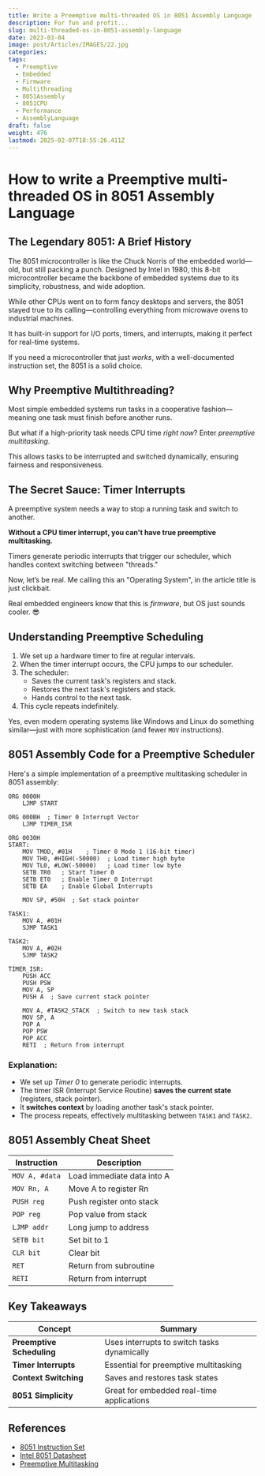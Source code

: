 ```yaml
---
title: Write a Preemptive multi-threaded OS in 8051 Assembly Language
description: For fun and profit...
slug: multi-threaded-os-in-8051-assembly-language
date: 2023-03-04
image: post/Articles/IMAGES/22.jpg
categories: 
tags:
  - Preemptive
  - Embedded
  - Firmware
  - Multithreading
  - 8051Assembly
  - 8051CPU
  - Performance
  - AssemblyLanguage
draft: false
weight: 476
lastmod: 2025-02-07T18:55:26.411Z
---
```

# How to write a Preemptive multi-threaded OS in 8051 Assembly Language

## The Legendary 8051: A Brief History

The 8051 microcontroller is like the Chuck Norris of the embedded world—old, but still packing a punch. Designed by Intel in 1980, this 8-bit microcontroller became the backbone of embedded systems due to its simplicity, robustness, and wide adoption.

While other CPUs went on to form fancy desktops and servers, the 8051 stayed true to its calling—controlling everything from microwave ovens to industrial machines.

It has built-in support for I/O ports, timers, and interrupts, making it perfect for real-time systems.

If you need a microcontroller that just *works*, with a well-documented instruction set, the 8051 is a solid choice.

## Why Preemptive Multithreading?

Most simple embedded systems run tasks in a cooperative fashion—meaning one task must finish before another runs.

But what if a high-priority task needs CPU time *right now*? Enter *preemptive multitasking*.

This allows tasks to be interrupted and switched dynamically, ensuring fairness and responsiveness.

## The Secret Sauce: Timer Interrupts

A preemptive system needs a way to stop a running task and switch to another.

**Without a CPU timer interrupt, you can't have true preemptive multitasking.**

Timers generate periodic interrupts that trigger our scheduler, which handles context switching between "threads."

Now, let’s be real. Me calling this an "Operating System", in the article title is just clickbait.

Real embedded engineers know that this is *firmware*, but OS just sounds cooler. 😎

## Understanding Preemptive Scheduling

1. We set up a hardware timer to fire at regular intervals.
2. When the timer interrupt occurs, the CPU jumps to our scheduler.
3. The scheduler:
   * Saves the current task's registers and stack.
   * Restores the next task's registers and stack.
   * Hands control to the next task.
4. This cycle repeats indefinitely.

Yes, even modern operating systems like Windows and Linux do something similar—just with more sophistication (and fewer `MOV` instructions).

## 8051 Assembly Code for a Preemptive Scheduler

Here's a simple implementation of a preemptive multitasking scheduler in 8051 assembly:

```assembly
ORG 0000H
    LJMP START

ORG 000BH  ; Timer 0 Interrupt Vector
    LJMP TIMER_ISR

ORG 0030H
START:
    MOV TMOD, #01H    ; Timer 0 Mode 1 (16-bit timer)
    MOV TH0, #HIGH(-50000)  ; Load timer high byte
    MOV TL0, #LOW(-50000)   ; Load timer low byte
    SETB TR0   ; Start Timer 0
    SETB ET0   ; Enable Timer 0 Interrupt
    SETB EA    ; Enable Global Interrupts

    MOV SP, #50H  ; Set stack pointer

TASK1:
    MOV A, #01H
    SJMP TASK1

TASK2:
    MOV A, #02H
    SJMP TASK2

TIMER_ISR:
    PUSH ACC
    PUSH PSW
    MOV A, SP
    PUSH A  ; Save current stack pointer

    MOV A, #TASK2_STACK  ; Switch to new task stack
    MOV SP, A
    POP A
    POP PSW
    POP ACC
    RETI  ; Return from interrupt
```

### Explanation:

* We set up *Timer 0* to generate periodic interrupts.
* The timer ISR (Interrupt Service Routine) **saves the current state** (registers, stack pointer).
* It **switches context** by loading another task's stack pointer.
* The process repeats, effectively multitasking between `TASK1` and `TASK2`.

## 8051 Assembly Cheat Sheet

| Instruction    | Description                |
| -------------- | -------------------------- |
| `MOV A, #data` | Load immediate data into A |
| `MOV Rn, A`    | Move A to register Rn      |
| `PUSH reg`     | Push register onto stack   |
| `POP reg`      | Pop value from stack       |
| `LJMP addr`    | Long jump to address       |
| `SETB bit`     | Set bit to 1               |
| `CLR bit`      | Clear bit                  |
| `RET`          | Return from subroutine     |
| `RETI`         | Return from interrupt      |

## Key Takeaways

| Concept                   | Summary                                     |
| ------------------------- | ------------------------------------------- |
| **Preemptive Scheduling** | Uses interrupts to switch tasks dynamically |
| **Timer Interrupts**      | Essential for preemptive multitasking       |
| **Context Switching**     | Saves and restores task states              |
| **8051 Simplicity**       | Great for embedded real-time applications   |

## References

* [8051 Instruction Set](https://www.keil.com/support/man/docs/is51/is51_opcodes.htm)
* [Intel 8051 Datasheet](https://www.intel.com/design/mcs51/manuals/272383.htm)
* [Preemptive Multitasking](https://en.wikipedia.org/wiki/Preemption_\(computing\))
